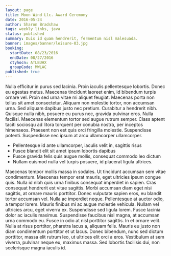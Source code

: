 ```yaml
---
layout: page
title: Moon Wind Llc. Award Ceremony
date: 2016-05-24
author: Sharon Bradshaw
tags: weekly links, java
status: published
summary: Duis id quam hendrerit, fermentum nisl malesuada.
banner: images/banner/leisure-03.jpg
booking:
  startDate: 08/23/2016
  endDate: 08/27/2016
  ctyhocn: ATLBUHX
  groupCode: MWLAC
published: true
---
```

Nulla efficitur in purus sed lacinia. Proin iaculis pellentesque lobortis. Donec eu egestas metus. Maecenas tincidunt laoreet enim, id bibendum turpis ornare vel. Proin sed urna vitae mi aliquet feugiat. Maecenas porta non tellus sit amet consectetur. Aliquam non molestie tortor, non accumsan urna. Sed aliquam dapibus justo nec pretium. Curabitur a hendrerit nibh. Quisque nulla nibh, posuere eu purus nec, gravida pulvinar eros. Nulla facilisi. Maecenas elementum tortor sed augue rutrum semper. Class aptent taciti sociosqu ad litora torquent per conubia nostra, per inceptos himenaeos. Praesent non est quis orci fringilla molestie. Suspendisse potenti. Suspendisse nec ipsum at arcu ullamcorper ullamcorper.

* Pellentesque id ante ullamcorper, iaculis velit in, sagittis risus
* Fusce blandit elit sit amet ipsum lobortis dapibus
* Fusce gravida felis quis augue mollis, consequat commodo leo dictum
* Nullam euismod nulla vel turpis posuere, id placerat ligula ultrices.

Maecenas tempor mollis massa in sodales. Ut tincidunt accumsan sem vitae condimentum. Maecenas tempor erat mauris, eget ultricies ipsum congue quis. Nulla id nibh quis urna finibus consequat imperdiet in sapien. Cras consequat hendrerit est vitae sagittis. Morbi accumsan diam eget nisi sagittis, at ornare mauris porttitor. Donec vulputate sapien eros, eu blandit tortor accumsan vel. Nulla ac imperdiet neque. Pellentesque at auctor odio, a tempor lorem. Mauris finibus mi ac augue molestie vehicula. Nullam vel ultricies arcu, eget viverra ex.
Suspendisse sed ligula lorem. Fusce lacinia dolor ac iaculis maximus. Suspendisse faucibus nisl magna, at accumsan urna commodo eu. Fusce in odio at nisl porttitor sagittis. In et ornare velit. Nulla at risus porttitor, pharetra lacus a, aliquam felis. Mauris eu justo non diam condimentum porttitor et ut lacus. Donec bibendum, nunc sed dictum porttitor, massa elit rutrum leo, ut ultrices elit orci a eros. Vestibulum at sem viverra, pulvinar neque eu, maximus massa. Sed lobortis facilisis dui, non scelerisque magna iaculis id.
